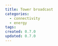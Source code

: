 ```yaml
---
title: Tower broadcast
categories:
  - connectivity
  - energy
tags:
created: 0.7.0
updated: 0.7.0
---
```

